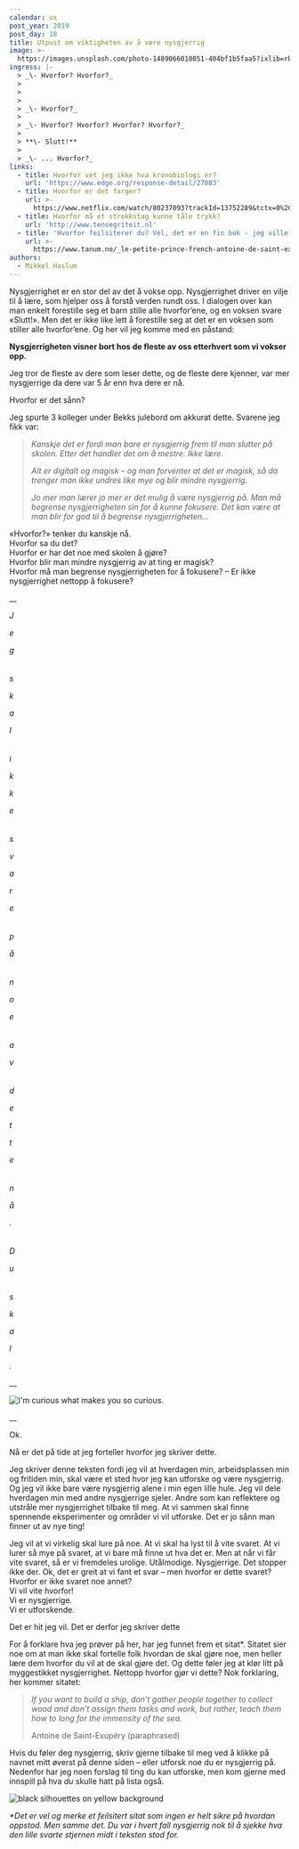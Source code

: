 ```yaml
---
calendar: ux
post_year: 2019
post_day: 18
title: Utpust om viktigheten av å være nysgjerrig
image: >-
  https://images.unsplash.com/photo-1489066018051-404bf1b5faa5?ixlib=rb-1.2.1&ixid=eyJhcHBfaWQiOjEyMDd9&auto=format&fit=crop&w=2249&q=80
ingress: |-
  > _\- Hvorfor? Hvorfor?_
  >
  >  
  >
  > _\- Hvorfor?_
  >
  > _\- Hvorfor? Hvorfor? Hvorfor? Hvorfor?_
  >
  > **\- Slutt!**
  >
  > _\- ... Hvorfor?_
links:
  - title: Hvorfor vet jeg ikke hva kronobiologi er?
    url: 'https://www.edge.org/response-detail/27083'
  - title: Hvorfor er det farger?
    url: >-
      https://www.netflix.com/watch/80237093?trackId=13752289&tctx=0%2C0%2C6f3e04a0-89c9-4f49-970b-5e0cdb4b7ae7-18411229%2C%2C
  - title: Hvorfor må et strekkstag kunne tåle trykk?
    url: 'http://www.tensegriteit.nl'
  - title: 'Hvorfor feilsiterer du? Vel, det er en fin bok - jeg ville presse den inn.'
    url: >-
      https://www.tanum.no/_le-petite-prince-french-antoine-de-saint-exupery-9780156013987
authors:
  - Mikkel Haslum
---
```

Nysgjerrighet er en stor del av det å vokse opp. Nysgjerrighet driver en vilje til å lære, som hjelper oss å forstå verden rundt oss. I dialogen over kan man enkelt forestille seg et barn stille alle hvorfor’ene, og en voksen svare «Slutt!». Men det er ikke like lett å forestille seg at det er en voksen som stiller alle hvorfor’ene. Og her vil jeg komme med en påstand:

**Nysgjerrigheten visner bort hos de fleste av oss etterhvert som vi vokser opp.** 

Jeg tror de fleste av dere som leser dette, og de fleste dere kjenner, var mer nysgjerrige da dere var 5 år enn hva dere er nå.

Hvorfor er det sånn?

Jeg spurte 3 kolleger under Bekks julebord om akkurat dette. Svarene jeg fikk var:

> _Kanskje det er fordi man bare er nysgjerrig frem til man slutter på skolen. Etter det handler det om å mestre. Ikke lære._
>
> _Alt er digitalt og magisk – og man forventer at det er magisk, så da trenger man ikke undres like mye og blir mindre nysgjerrig._
>
> _Jo mer man lærer jo mer er det mulig å være nysgjerrig på. Man må begrense nysgjerrigheten sin for å kunne fokusere. Det kan være at man blir for god til å begrense nysgjerrigheten..._

«Hvorfor?» tenker du kanskje nå. \
Hvorfor sa du det?\
Hvorfor er har det noe med skolen å gjøre?\
Hvorfor blir man mindre nysgjerrig av at ting er magisk?\
Hvorfor må man begrense nysgjerrigheten for å fokusere? – Er ikke nysgjerrighet nettopp å fokusere?

__

_J_

_e_

_g_\
 \
 \
_s_

_k_

_a_

_l_\
 \
 \
_i_

_k_

_k_

_e_\
 \
 \
_s_

_v_

_a_

_r_

_e_\
 \
 \
_p_

_å_\
 \
 \
_n_

_o_

_e_\
 \
 \
_a_

_v_\
 \
 \
_d_

_e_

_t_

_t_

_e_\
 \
 \
_n_

_å_

_._\
 \
 \
_D_

_u_\
 \
 \
_s_

_k_

_a_

_l_

_._

__

![I'm curious what makes you so curious.](/assets/giphy-4.gif "why so curious")

__

Ok.

Nå er det på tide at jeg forteller hvorfor jeg skriver dette.

Jeg skriver denne teksten fordi jeg vil at hverdagen min, arbeidsplassen min og fritiden min, skal være et sted hvor jeg kan utforske og være nysgjerrig. Og jeg vil ikke bare være nysgjerrig alene i min egen lille hule. Jeg vil dele hverdagen min med andre nysgjerrige sjeler. Andre som kan reflektere og utstråle mer nysgjerrighet tilbake til meg. At vi sammen skal finne spennende eksperimenter og områder vi vil utforske. Det er jo sånn man finner ut av nye ting!



Jeg vil at vi virkelig skal lure på noe. At vi skal ha lyst til å vite svaret. At vi lurer så mye på svaret, at vi bare må finne ut hva det er. Men at når vi får vite svaret, så er vi fremdeles urolige. Utålmodige. Nysgjerrige. Det stopper ikke der. Ok, det er greit at vi fant et svar – men hvorfor er dette svaret? Hvorfor er ikke svaret noe annet? \
Vi vil vite hvorfor!\
Vi er nysgjerrige.\
Vi er utforskende.

Det er hit jeg vil. Det er derfor jeg skriver dette 



For å forklare hva jeg prøver på her, har jeg funnet frem et sitat*. Sitatet sier noe om at man ikke skal fortelle folk hvordan de skal gjøre noe, men heller lære dem hvorfor du vil at de skal gjøre det. Og dette føler jeg at klør litt på myggestikket nysgjerrighet. Nettopp hvorfor gjør vi dette? Nok forklaring, her kommer sitatet: 

> _If you want to build a ship, don’t gather people together to collect wood and don’t assign them tasks and work, but rather, teach them how to long for the immensity of the sea._
>
> Antoine de Saint-Exupéry (paraphrased)

Hvis du føler deg nysgjerrig, skriv gjerne tilbake til meg ved å klikke på navnet mitt øverst på denne siden – eller utforsk noe du er nysgjerrig på. Nedenfor har jeg noen forslag til ting du kan utforske, men kom gjerne med innspill på hva _du_ skulle hatt på lista også.

![black silhouettes on yellow background ](/assets/giphy-5.gif)

_\*Det er vel og merke et feilsitert sitat som ingen er helt sikre på hvordan oppstod. Men samme det. Du var i hvert fall nysgjerrig nok til å sjekke hva den lille svarte stjernen midt i teksten stod for._
